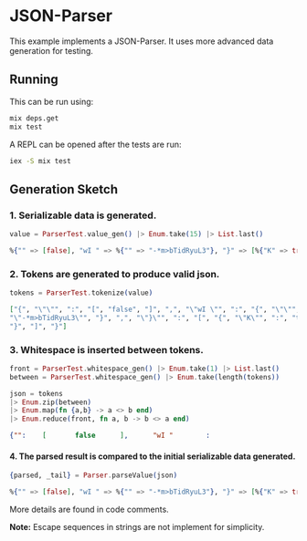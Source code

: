 # JSON-Parser

This example implements a JSON-Parser. It uses more advanced data generation for 
testing.


## Running

This can be run using:
```bash
mix deps.get
mix test
```

A REPL can be opened after the tests are run:
```bash
iex -S mix test
```


## Generation Sketch

### 1. Serializable data is generated.
```elixir
value = ParserTest.value_gen() |> Enum.take(15) |> List.last()
```
```elixir
%{"" => [false], "wI " => %{"" => "-*m>bTidRyuL3"}, "}" => [%{"K" => true}]}
```

### 2. Tokens are generated to produce valid json.
```elixir
tokens = ParserTest.tokenize(value)
```
```elixir
["{", "\"\"", ":", "[", "false", "]", ",", "\"wI \"", ":", "{", "\"\"", ":",
"\"-*m>bTidRyuL3\"", "}", ",", "\"}\"", ":", "[", "{", "\"K\"", ":", "true",
"}", "]", "}"]
```


### 3. Whitespace is inserted between tokens.
```elixir
front = ParserTest.whitespace_gen() |> Enum.take(1) |> List.last()
between = ParserTest.whitespace_gen() |> Enum.take(length(tokens))

json = tokens
|> Enum.zip(between)
|> Enum.map(fn {a,b} -> a <> b end)
|> Enum.reduce(front, fn a, b -> b <> a end)
```
```json
{"":    [       false      ],      "wI "        :                       {                       "":                                     "-*m>bTidRyuL3"           }                                     ,"}"                            :                       [                        {                      "K"      :                        true                                          }                                       ]                                                }
```

#### 4. The parsed result is compared to the initial serializable data generated.
```elixir
{parsed, _tail} = Parser.parseValue(json)
```
```elixir
%{"" => [false], "wI " => %{"" => "-*m>bTidRyuL3"}, "}" => [%{"K" => true}]}
```

More details are found in code comments.

**Note:** Escape sequences in strings are not implement for simplicity.
